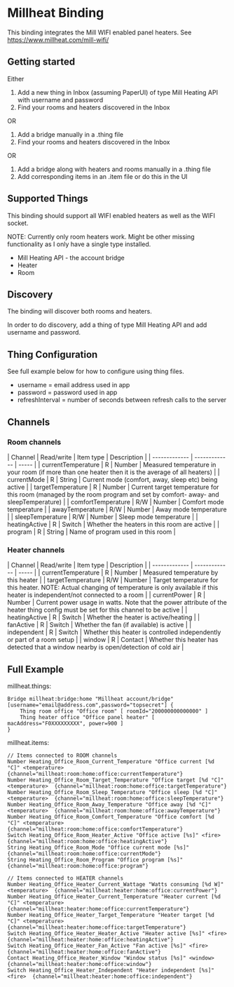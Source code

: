 # Millheat Binding

This binding integrates the Mill WIFI enabled panel heaters. See https://www.millheat.com/mill-wifi/

## Getting started

Either

1. Add a new thing in Inbox (assuming PaperUI) of type Mill Heating API with username and password
2. Find your rooms and heaters discovered in the Inbox

OR

1. Add a bridge manually in a .thing file
2. Find your rooms and heaters discovered in the Inbox

OR

1. Add a bridge along with heaters and rooms manually in a .thing file
2. Add corresponding items in an .item file or do this in the UI


## Supported Things

This binding should support all WIFI enabled heaters as well as the WIFI socket.

NOTE: Currently only room heaters work. Might be other missing functionality as I only have a single type installed.

* Mill Heating API - the account bridge
* Heater
* Room

## Discovery

The binding will discover both rooms and heaters. 

In order to do discovery, add a thing of type Mill Heating API and add username and password.


## Thing Configuration

See full example below for how to configure using thing files.

* username = email address used in app
* password = password used in app
* refreshInterval = number of seconds between refresh calls to the server 

## Channels

### Room channels

| Channel        | Read/write           | Item type | Description  |
| ------------- | ------------- | ----- |
| currentTemperature      | R | Number | Measured temperature in your room (if more than one heater then it is the average of all heaters) |
| currentMode      | R | String | Current mode (comfort, away, sleep etc) being active  |
| targetTemperature      | R | Number | Current target temperature for this room (managed by the room program and set by comfort- away- and sleepTemperature)  |
| comfortTemperature      | R/W | Number | Comfort mode temperature  |
| awayTemperature      | R/W | Number | Away mode temperature  |
| sleepTemperature      | R/W | Number | Sleep mode temperature  |
| heatingActive      | R | Switch | Whether the heaters in this room are active  |
| program      | R | String |  Name of program used in this room  |


### Heater channels

| Channel        | Read/write           | Item type |  Description  |
| ------------- | ------------- | ----- |
| currentTemperature      | R | Number | Measured temperature by this heater |
| targetTemperature      | R/W | Number | Target temperature for this heater. NOTE: Actual changing of temperature is only available if this heater is independent/not connected to a room |
| currentPower      | R | Number | Current power usage in watts. Note that the power attribute of the heater thing config must be set for this channel to be active  |
| heatingActive      | R | Switch | Whether the heater is active/heating  |
| fanActive      | R | Switch | Whether the fan (if available) is active  |
| independent      | R | Switch | Whether this heater is controlled independently or part of a room setup |
| window      | R | Contact | Whether this heater has detected that a window nearby is open/detection of cold air |


## Full Example

millheat.things:

```
Bridge millheat:bridge:home "Millheat account/bridge" [username="email@address.com",password="topsecret"] {
    Thing room office "Office room" [ roomId="200000000000000" ]
    Thing heater office "Office panel heater" [ macAddress="F0XXXXXXXXX", power=900 ]
} 
```

millheat.items:

```
// Items connected to ROOM channels
Number Heating_Office_Room_Current_Temperature "Office current [%d °C]" <temperature>  {channel="millheat:room:home:office:currentTemperature"}
Number Heating_Office_Room_Target_Temperature "Office target [%d °C]" <temperature>  {channel="millheat:room:home:office:targetTemperature"}
Number Heating_Office_Room_Sleep_Temperature "Office sleep [%d °C]" <temperature>  {channel="millheat:room:home:office:sleepTemperature"}
Number Heating_Office_Room_Away_Temperature "Office away [%d °C]" <temperature>  {channel="millheat:room:home:office:awayTemperature"}
Number Heating_Office_Room_Comfort_Temperature "Office comfort [%d °C]" <temperature>  {channel="millheat:room:home:office:comfortTemperature"}
Switch Heating_Office_Room_Heater_Active "Office active [%s]" <fire>  {channel="millheat:room:home:office:heatingActive"}
String Heating_Office_Room_Mode "Office current mode [%s]" {channel="millheat:room:home:office:currentMode"}
String Heating_Office_Room_Program "Office program [%s]" {channel="millheat:room:home:office:program"}

// Items connected to HEATER channels
Number Heating_Office_Heater_Current_Wattage "Watts consuming [%d W]" <temperature>  {channel="millheat:heater:home:office:currentPower"}
Number Heating_Office_Heater_Current_Temperature "Heater current [%d °C]" <temperature>  {channel="millheat:heater:home:office:currentTemperature"}
Number Heating_Office_Heater_Target_Temperature "Heater target [%d °C]" <temperature>  {channel="millheat:heater:home:office:targetTemperature"}
Switch Heating_Office_Heater_Heater_Active "Heater active [%s]" <fire>  {channel="millheat:heater:home:office:heatingActive"}
Switch Heating_Office_Heater_Fan_Active "Fan active [%s]" <fire>  {channel="millheat:heater:home:office:fanActive"}
Contact Heating_Office_Heater_Window "Window status [%s]" <window>  {channel="millheat:heater:home:office:window"}
Switch Heating_Office_Heater_Independent "Heater independent [%s]" <fire>  {channel="millheat:heater:home:office:independent"}
```

